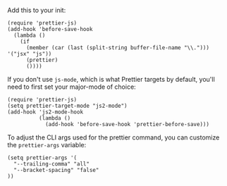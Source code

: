 Add this to your init:

```elisp
(require 'prettier-js)
(add-hook 'before-save-hook
  (lambda ()
    (if
      (member (car (last (split-string buffer-file-name "\\."))) '("jsx" "js"))
      (prettier)
      ())))
```

If you don't use `js-mode`, which is what Prettier targets by default, you'll need to first set your major-mode of choice:

```elisp
(require 'prettier-js)
(setq prettier-target-mode "js2-mode")
(add-hook 'js2-mode-hook
          (lambda ()
            (add-hook 'before-save-hook 'prettier-before-save)))
```

To adjust the CLI args used for the prettier command, you can customize the `prettier-args` variable:

```elisp
(setq prettier-args '(
  "--trailing-comma" "all"
  "--bracket-spacing" "false"
))
```
